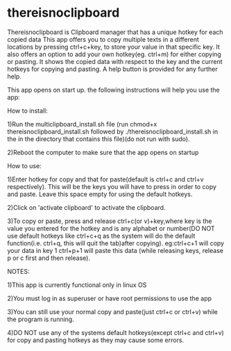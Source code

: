 # thereisnoclipboard
Thereisnoclipboard is Clipboard manager that has a unique hotkey for each copied data
This app offers you to copy multiple texts in a different locations by pressing ctrl+c+key, to store your value in that specific key. It also offers an option to add your own hotkey(eg. ctrl+m) for either copying or pasting. It shows the copied data with respect to the key and the current hotkeys for copying and pasting. A help button is provided for any further help.

This app opens on start up. the following instructions will help you use the app:

How to install:

1)Run the multiclipboard_install.sh file (run chmod+x thereisnoclipboard_install.sh followed by ./thereisnoclipboard_install.sh in the in the directory that contains this file)(do not run with sudo). 

2)Reboot the computer to make sure that the app opens on startup

How to use:

1)Enter hotkey for copy and that for paste(default is ctrl+c and ctrl+v respectively). This will be the keys you will have to press in order to copy and paste. Leave this space empty for using the default hotkeys.

2)Click on 'activate clipboard' to activate the clipboard.

3)To copy or paste, press and release ctrl+c(or v)+key,where key is the value you entered for the hotkey and is any alphabet or number(DO NOT use default hotkeys like ctrl+c+q as the system will do the default function(i.e. ctrl+q, this will quit the tab)after copying). eg:ctrl+c+1 will copy your data in key 1 ctrl+p+1 will paste this data (while releasing keys, release p or c first and then release).

NOTES:

1)This app is currently functional only in linux OS

2)You must log in as superuser or have root permissions to use the app

3)You can still use your normal copy and paste(just ctrl+c or ctrl+v) while the program is running.

4)DO NOT use any of the systems default hotkeys(except ctrl+c and ctrl+v) for copy and pasting hotkeys as they may cause some errors.
